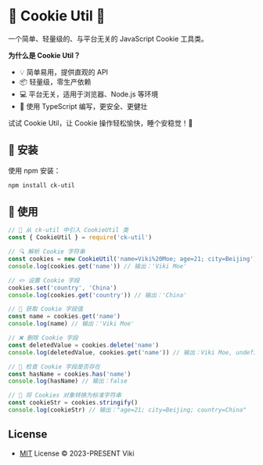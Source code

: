 # 🍪 Cookie Util 🍪

一个简单、轻量级的、与平台无关的 JavaScript Cookie 工具类。

**为什么是 Cookie Util？**

- 💡 简单易用，提供直观的 API
- 📦 轻量级，零生产依赖
- 💻 平台无关，适用于浏览器、Node.js 等环境
- 🌈 使用 TypeScript 编写，更安全、更健壮

试试 Cookie Util，让 Cookie 操作轻松愉快，睡个安稳觉！🥳

## 🚀 安装

使用 npm 安装：

```bash
npm install ck-util
```

## 🎉 使用

```javascript
// 🧭 从 ck-util 中引入 CookieUtil 类
const { CookieUtil } = require('ck-util')

// 🔍 解析 Cookie 字符串
const cookies = new CookieUtil('name=Viki%20Moe; age=21; city=Beijing')
console.log(cookies.get('name')) // 输出：'Viki Moe'

// ✏️ 设置 Cookie 字段
cookies.set('country', 'China')
console.log(cookies.get('country')) // 输出：'China'

// 📖 获取 Cookie 字段值
const name = cookies.get('name')
console.log(name) // 输出：'Viki Moe'

// ❌ 删除 Cookie 字段
const deletedValue = cookies.delete('name')
console.log(deletedValue, cookies.get('name')) // 输出：Viki Moe, undefined

// 🧐 检查 Cookie 字段是否存在
const hasName = cookies.has('name')
console.log(hasName) // 输出：false

// 🔄 将 Cookies 对象转换为标准字符串
const cookieStr = cookies.stringify()
console.log(cookieStr) // 输出："age=21; city=Beijing; country=China"
```

## License

- [MIT](LICENSE) License © 2023-PRESENT Viki